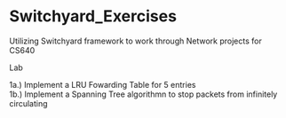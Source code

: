 # Switchyard_Exercises

Utilizing Switchyard framework to work through Network projects for CS640

Lab  
  
  1a.) Implement a LRU Fowarding Table for 5 entries  
  1b.) Implement a Spanning Tree algorithmn to stop packets from infinitely circulating  
